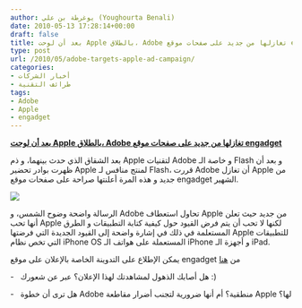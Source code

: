 ```yaml
---
author: يوغرطة بن علي (Youghourta Benali)
date: 2010-05-13 17:28:14+00:00
draft: false
title: بعد أن لوحت Apple بالطلاق، Adobe تغازلها من جديد على صفحات موقع engadget
type: post
url: /2010/05/adobe-targets-apple-ad-campaign/
categories:
- أخبار الشركات
- طرائف التقنية
tags:
- Adobe
- Apple
- engadget
---
```


[**بعد أن لوحت Apple بالطلاق، Adobe تغازلها من جديد على صفحات موقع engadget**](http://www.it-scoop.com/2010/05/Adobe-targets-Apple-ad-campaign)


بعد الشقاق الذي حدث بينهما، و ذم Apple لتقنيات Adobe و خاصة الـ Flash و بعد أن ظهرت بوادر تحضير Apple لمنتج منافس لـ Flash، قررت Adobe أن تغازل Apple من جديد و هذه المرة أعلنتها صراحة على صفحات موقع engadget الشهير.

[![](http://www.blogcdn.com/www.engadget.com/media/2010/05/weheartapple1.jpg)
](http://www.it-scoop.com/2010/05/Adobe-targets-Apple-ad-campaign)

الرسالة واضحة وضوح الشمس، و Adobe تحاول استعطاف Apple من جديد حيث تعلن أنها تحب Apple لكنها لا تحب أن يتم فرض القيود حول كيفية كتابة التطبيقات و الطرق المستعلمة في ذلك في إشارة واضحة إلى القيود الجديدة التي فرضتها Apple للتطبيقات التي تخص نظام iPhone OS المستعملة على هواتف الـ iPhone و أجهزة الـ iPad.

يمكن الإطلاع على التدوينة الخاصة بالإعلان على موقع engadget من [هنا](http://www.mac4ever.com/news/54340/adobe_lance_une_campagne_de_pub_pro_apple_et_pro_flash/)

-   هل أصابك الذهول لمشاهدتك لهذا الإعلان؟ عبر عن شعورك :)

-   هل ترى أن خطوة Adobe منطقية؟ أم أنها ضرورية لتجنب أضرار مقاطعة Apple لها؟
